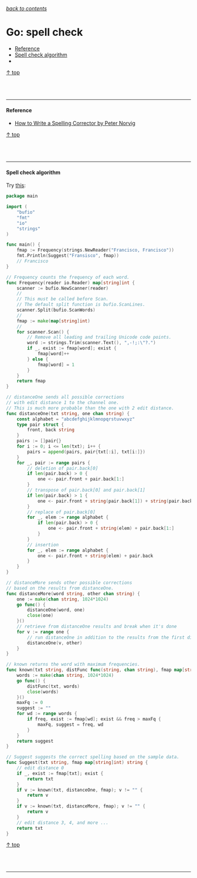 [*back to contents*](https://github.com/gyuho/learn#contents)
<br>

# Go: spell check

- [Reference](#reference)
- [Spell check algorithm](#spell-check-algorithm)
- [](#)

[↑ top](#go-spell-check)
<br><br><br><br>
<hr>



#### Reference

- [How to Write a Spelling Corrector by Peter Norvig](http://norvig.com/spell-correct.html)

[↑ top](#go-spell-check)
<br><br><br><br>
<hr>



#### Spell check algorithm

Try [this](http://play.golang.org/p/Fc2JxOVfTm):

```go
package main

import (
	"bufio"
	"fmt"
	"io"
	"strings"
)

func main() {
	fmap := Frequency(strings.NewReader("Francisco, Francisco"))
	fmt.Println(Suggest("Fransisco", fmap))
	// Francisco
}

// Frequency counts the frequency of each word.
func Frequency(reader io.Reader) map[string]int {
	scanner := bufio.NewScanner(reader)
	//
	// This must be called before Scan.
	// The default split function is bufio.ScanLines.
	scanner.Split(bufio.ScanWords)
	//
	fmap := make(map[string]int)
	//
	for scanner.Scan() {
		// Remove all leading and trailing Unicode code points.
		word := strings.Trim(scanner.Text(), ",-!;:\"?.")
		if _, exist := fmap[word]; exist {
			fmap[word]++
		} else {
			fmap[word] = 1
		}
	}
	return fmap
}

// distanceOne sends all possible corrections
// with edit distance 1 to the channel one.
// This is much more probable than the one with 2 edit distance.
func distanceOne(txt string, one chan string) {
	const alphabet = "abcdefghijklmnopqrstuvwxyz"
	type pair struct {
		front, back string
	}
	pairs := []pair{}
	for i := 0; i <= len(txt); i++ {
		pairs = append(pairs, pair{txt[:i], txt[i:]})
	}
	for _, pair := range pairs {
		// deletion of pair.back[0]
		if len(pair.back) > 0 {
			one <- pair.front + pair.back[1:]
		}
		// transpose of pair.back[0] and pair.back[1]
		if len(pair.back) > 1 {
			one <- pair.front + string(pair.back[1]) + string(pair.back[0]) + pair.back[2:]
		}
		// replace of pair.back[0]
		for _, elem := range alphabet {
			if len(pair.back) > 0 {
				one <- pair.front + string(elem) + pair.back[1:]
			}
		}
		// insertion
		for _, elem := range alphabet {
			one <- pair.front + string(elem) + pair.back
		}
	}
}

// distanceMore sends other possible corrections
// based on the results from distanceOne.
func distanceMore(word string, other chan string) {
	one := make(chan string, 1024*1024)
	go func() {
		distanceOne(word, one)
		close(one)
	}()
	// retrieve from distanceOne results and break when it's done
	for v := range one {
		// run distanceOne in addition to the results from the first distanceOne
		distanceOne(v, other)
	}
}

// known returns the word with maximum frequencies.
func known(txt string, distFunc func(string, chan string), fmap map[string]int) string {
	words := make(chan string, 1024*1024)
	go func() {
		distFunc(txt, words)
		close(words)
	}()
	maxFq := 0
	suggest := ""
	for wd := range words {
		if freq, exist := fmap[wd]; exist && freq > maxFq {
			maxFq, suggest = freq, wd
		}
	}
	return suggest
}

// Suggest suggests the correct spelling based on the sample data.
func Suggest(txt string, fmap map[string]int) string {
	// edit distance 0
	if _, exist := fmap[txt]; exist {
		return txt
	}
	if v := known(txt, distanceOne, fmap); v != "" {
		return v
	}
	if v := known(txt, distanceMore, fmap); v != "" {
		return v
	}
	// edit distance 3, 4, and more ...
	return txt
}

```

[↑ top](#go-spell-check)
<br><br><br><br>
<hr>
